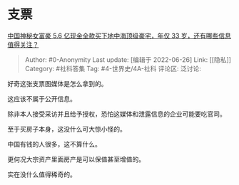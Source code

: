 # 支票
[中国神秘女富豪 5.6 亿现金全款买下地中海顶级豪宅，年仅 33 岁，还有哪些信息值得关注？](https://www.zhihu.com/question/539195242/answer/2545180200)

> Author: #0-Anonymity
> Last update: [编辑于 2022-06-26]
> Link: [[隐私]]
> Category: #社科答集
> Tag: #4-世界史/4A-社科
> 评论区:
> 泛讨论:

好奇这张支票图媒体是怎么拿到的。

这应该不属于公开信息。

除非本人接受采访并且给予授权，恐怕这媒体和泄露信息的企业可能要吃官司。

至于买房子本身，这没什么可大惊小怪的。

中国有钱的人很多，这不算什么。

更何况大宗资产里面房产是可以保值甚至增值的。

实在没什么值得稀奇的。
